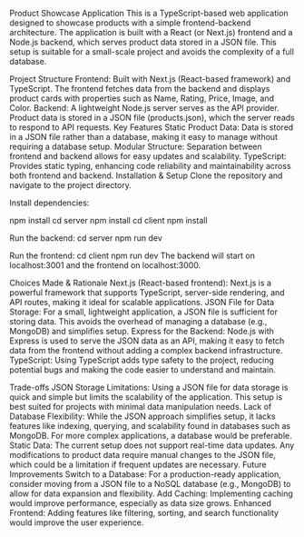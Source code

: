 Product Showcase Application
This is a TypeScript-based web application designed to showcase products with a simple frontend-backend architecture. The application is built with a React (or Next.js) frontend and a Node.js backend, which serves product data stored in a JSON file. This setup is suitable for a small-scale project and avoids the complexity of a full database.

Project Structure
Frontend: Built with Next.js (React-based framework) and TypeScript. The frontend fetches data from the backend and displays product cards with properties such as Name, Rating, Price, Image, and Color.
Backend: A lightweight Node.js server serves as the API provider. Product data is stored in a JSON file (products.json), which the server reads to respond to API requests.
Key Features
Static Product Data: Data is stored in a JSON file rather than a database, making it easy to manage without requiring a database setup.
Modular Structure: Separation between frontend and backend allows for easy updates and scalability.
TypeScript: Provides static typing, enhancing code reliability and maintainability across both frontend and backend.
Installation & Setup
Clone the repository and navigate to the project directory.

Install dependencies:

npm install
cd server
npm install
cd client
npm install

Run the backend:
cd server
npm run dev

Run the frontend:
cd client
npm run dev
The backend will start on localhost:3001 and the frontend on localhost:3000.

Choices Made & Rationale
Next.js (React-based frontend): Next.js is a powerful framework that supports TypeScript, server-side rendering, and API routes, making it ideal for scalable applications.
JSON File for Data Storage: For a small, lightweight application, a JSON file is sufficient for storing data. This avoids the overhead of managing a database (e.g., MongoDB) and simplifies setup.
Express for the Backend: Node.js with Express is used to serve the JSON data as an API, making it easy to fetch data from the frontend without adding a complex backend infrastructure.
TypeScript: Using TypeScript adds type safety to the project, reducing potential bugs and making the code easier to understand and maintain.


Trade-offs
JSON Storage Limitations: Using a JSON file for data storage is quick and simple but limits the scalability of the application. This setup is best suited for projects with minimal data manipulation needs.
Lack of Database Flexibility: While the JSON approach simplifies setup, it lacks features like indexing, querying, and scalability found in databases such as MongoDB. For more complex applications, a database would be preferable.
Static Data: The current setup does not support real-time data updates. Any modifications to product data require manual changes to the JSON file, which could be a limitation if frequent updates are necessary.
Future Improvements
Switch to a Database: For a production-ready application, consider moving from a JSON file to a NoSQL database (e.g., MongoDB) to allow for data expansion and flexibility.
Add Caching: Implementing caching would improve performance, especially as data size grows.
Enhanced Frontend: Adding features like filtering, sorting, and search functionality would improve the user experience.
